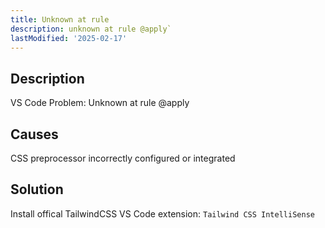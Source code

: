 ```yaml
---
title: Unknown at rule
description: unknown at rule @apply`
lastModified: '2025-02-17'
---
```


## Description

VS Code Problem: Unknown at rule @apply

## Causes

CSS preprocessor incorrectly configured or integrated

## Solution

Install offical TailwindCSS VS Code extension: `Tailwind CSS IntelliSense`
